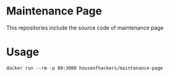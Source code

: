 # Maintenance Page

This repositories include the source code of maintenance page

# Usage

`docker run --rm -p 80:3000 houseofhackers/maintenance-page`
